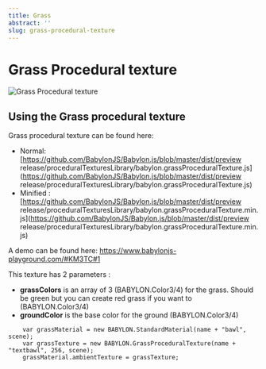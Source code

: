 ```yaml
---
title: Grass
abstract: ''
slug: grass-procedural-texture
---
```


# Grass Procedural texture

![Grass Procedural texture](/img/extensions/proceduraltextures/grasspt.png)

## Using the Grass procedural texture

Grass procedural texture can be found here: 
- Normal: [https://github.com/BabylonJS/Babylon.js/blob/master/dist/preview release/proceduralTexturesLibrary/babylon.grassProceduralTexture.js](https://github.com/BabylonJS/Babylon.js/blob/master/dist/preview release/proceduralTexturesLibrary/babylon.grassProceduralTexture.js)
- Minified : [https://github.com/BabylonJS/Babylon.js/blob/master/dist/preview release/proceduralTexturesLibrary/babylon.grassProceduralTexture.min.js](https://github.com/BabylonJS/Babylon.js/blob/master/dist/preview release/proceduralTexturesLibrary/babylon.grassProceduralTexture.min.js)

A demo can be found here:  https://www.babylonjs-playground.com/#KM3TC#1

This texture has 2 parameters :
- **grassColors** is an array of 3 (BABYLON.Color3/4) for the grass. Should be green but you can create red grass if you want to (BABYLON.Color3/4)
- **groundColor** is the base color for the ground (BABYLON.Color3/4)


```
    var grassMaterial = new BABYLON.StandardMaterial(name + "bawl", scene);
    var grassTexture = new BABYLON.GrassProceduralTexture(name + "textbawl", 256, scene);
    grassMaterial.ambientTexture = grassTexture;
```
